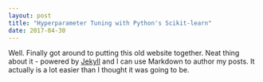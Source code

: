 ```yaml
---
layout: post
title: "Hyperparameter Tuning with Python's Scikit-learn"
date: 2017-04-30
---
```


Well. Finally got around to putting this old website together. Neat thing about it - powered by [Jekyll](http://jekyllrb.com) and I can use Markdown to author my posts. It actually is a lot easier than I thought it was going to be.

